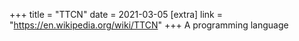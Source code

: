 +++
title = "TTCN"
date = 2021-03-05
[extra]
link = "https://en.wikipedia.org/wiki/TTCN"
+++
A programming language

